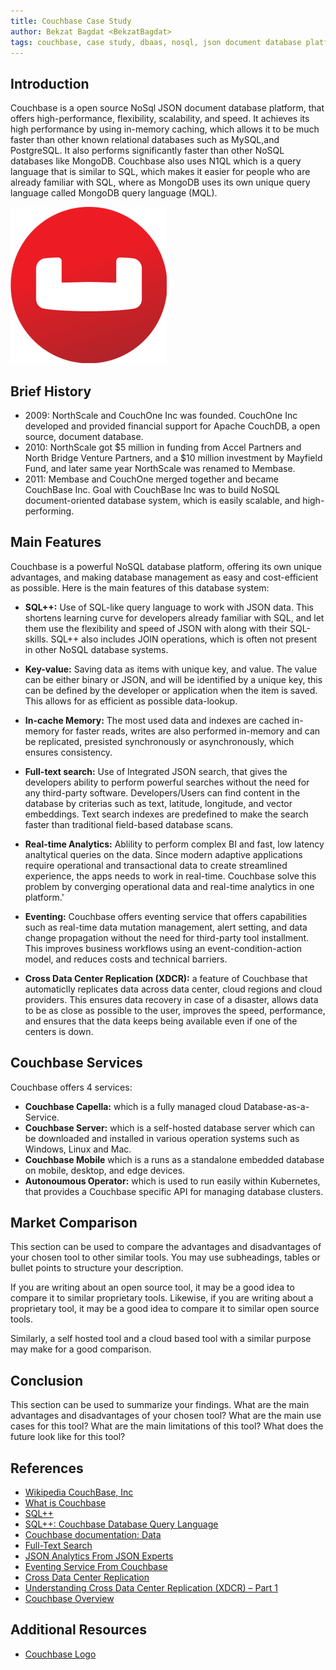 ```yaml
---
title: Couchbase Case Study
author: Bekzat Bagdat <BekzatBagdat>
tags: couchbase, case study, dbaas, nosql, json document database platform, database system
---
```


## Introduction

Couchbase is a open source NoSql JSON document database platform, that offers high-performance, flexibility, scalability, and speed. It achieves its high performance by using in-memory caching, which allows it to be much faster than other known relational databases such as MySQL,and PostgreSQL. It also performs significantly faster than other NoSQL databases like MongoDB. Couchbase also uses N1QL which is a query language that is similar to SQL, which makes it easier for people who are already familiar with SQL, where as MongoDB uses its own unique query language called MongoDB query language (MQL).

![Couchbase Logo](https://raw.githubusercontent.com/docker-library/docs/00543c65b06a7f8f54aa4f7908f7d91705d8ddec/couchbase/logo.png)

## Brief History

- 2009: NorthScale and CouchOne Inc was founded. CouchOne Inc developed and provided financial support for Apache CouchDB, a open source, document database.
- 2010: NorthScale got $5 million in funding from Accel Partners and North Bridge Venture Partners, and a $10 million investment by Mayfield Fund, and later same year NorthScale was renamed to Membase.
- 2011: Membase and CouchOne merged together and became CouchBase Inc. Goal with CouchBase Inc was to build NoSQL document-oriented database system, which is easily scalable, and high-performing.

## Main Features

Couchbase is a powerful NoSQL database platform, offering its own unique advantages, and making database management as easy and cost-efficient as possible. Here is the main features of this database system:

- **SQL++:** Use of SQL-like query language to work with JSON data. This shortens learning curve for developers already familiar with SQL, and let them use the flexibility and speed of JSON with along with their SQL-skills. SQL++ also includes JOIN operations, which is often not present in other NoSQL database systems.

- **Key-value:** Saving data as items with unique key, and value. The value can be either binary or JSON, and will be identified by a unique key, this can be defined by the developer or application when the item is saved. This allows for as efficient as possible data-lookup.

- **In-cache Memory:** The most used data and indexes are cached in-memory for faster reads, writes are also performed in-memory and can be replicated, presisted synchronously or asynchronously, which ensures consistency.

- **Full-text search:** Use of Integrated JSON search, that gives the developers ability to perform powerful searches without the need for any third-party software. Developers/Users can find content in the database by criterias such as text, latitude, longitude, and vector embeddings. Text search indexes are predefined to make the search faster than traditional field-based database scans.

- **Real-time Analytics:** Ablility to perform complex BI and fast, low latency analtytical queries on the data. Since modern adaptive applications require operational and transactional data to create streamlined experience, the apps needs to work in real-time. Couchbase solve this problem by converging operational data and real-time analytics in one platform.'

- **Eventing:** Couchbase offers eventing service that offers capabilities such as real-time data mutation management, alert setting, and data change propagation without the need for third-party tool installment. This improves business workflows using an event-condition-action model, and reduces costs and technical barriers.

- **Cross Data Center Replication (XDCR):** a feature of Couchbase that automaticlly replicates data across data center, cloud regions and cloud providers. This ensures data recovery in case of a disaster, allows data to be as close as possible to the user, improves the speed, performance, and ensures that the data keeps being available even if one of the centers is down.

## Couchbase Services

Couchbase offers 4 services:

- **Couchbase Capella:** which is a fully managed cloud Database-as-a-Service.
- **Couchbase Server:** which is a self-hosted database server which can be downloaded and installed in various operation systems such as Windows, Linux and Mac.
- **Couchbase Mobile** which is a runs as a standalone embedded database on mobile, desktop, and edge devices.
- **Autonoumous Operator:** which is used to run easily within Kubernetes, that provides a Couchbase specific API for managing database clusters.

## Market Comparison

This section can be used to compare the advantages and disadvantages of your chosen tool to other similar tools. You may use subheadings, tables or bullet points to structure your description.

If you are writing about an open source tool, it may be a good idea to compare it to similar proprietary tools. Likewise, if you are writing about a proprietary tool, it may be a good idea to compare it to similar open source tools.

Similarly, a self hosted tool and a cloud based tool with a similar purpose may make for a good comparison.

## Conclusion

This section can be used to summarize your findings. What are the main advantages and disadvantages of your chosen tool? What are the main use cases for this tool? What are the main limitations of this tool? What does the future look like for this tool?

## References

- [Wikipedia CouchBase, Inc](https://en.wikipedia.org/wiki/Couchbase,_Inc.)
- [What is Couchbase](https://developer.couchbase.com/what-is-couchbase/)
- [SQL++](https://www.couchbase.com/sqlplusplus/)
- [SQL++: Couchbase Database Query Language](https://www.couchbase.com/products/n1ql/)
- [Couchbase documentation: Data](https://docs.couchbase.com/server/current/learn/data/data.html)
- [Full-Text Search](https://www.couchbase.com/products/full-text-search/)
- [JSON Analytics From JSON Experts](https://www.couchbase.com/products/analytics/)
- [Eventing Service From Couchbase](https://www.couchbase.com/products/eventing/)
- [Cross Data Center Replication](https://www.couchbase.com/products/xdcr/)
- [Understanding Cross Data Center Replication (XDCR) – Part 1](https://www.couchbase.com/blog/understanding-xdcr-part-1/)
- [Couchbase Overview](https://www.couchbase.com/content/capella/capella_architecture_whitepaper%20)

## Additional Resources

- [Couchbase Logo](https://raw.githubusercontent.com/docker-library/docs/00543c65b06a7f8f54aa4f7908f7d91705d8ddec/couchbase/logo.png)
